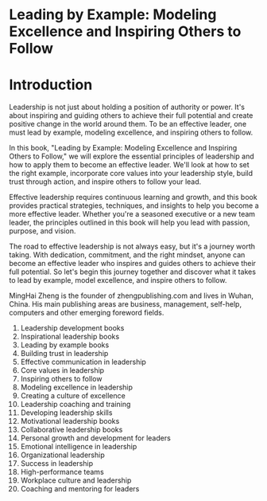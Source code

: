 # Leading by Example: Modeling Excellence and Inspiring Others to Follow

# Introduction

Leadership is not just about holding a position of authority or power. It's about inspiring and guiding others to achieve their full potential and create positive change in the world around them. To be an effective leader, one must lead by example, modeling excellence, and inspiring others to follow.

In this book, "Leading by Example: Modeling Excellence and Inspiring Others to Follow," we will explore the essential principles of leadership and how to apply them to become an effective leader. We'll look at how to set the right example, incorporate core values into your leadership style, build trust through action, and inspire others to follow your lead.

Effective leadership requires continuous learning and growth, and this book provides practical strategies, techniques, and insights to help you become a more effective leader. Whether you're a seasoned executive or a new team leader, the principles outlined in this book will help you lead with passion, purpose, and vision.

The road to effective leadership is not always easy, but it's a journey worth taking. With dedication, commitment, and the right mindset, anyone can become an effective leader who inspires and guides others to achieve their full potential. So let's begin this journey together and discover what it takes to lead by example, model excellence, and inspire others to follow.

MingHai Zheng is the founder of zhengpublishing.com and lives in Wuhan, China. His main publishing areas are business, management, self-help, computers and other emerging foreword fields.



1. Leadership development books
2. Inspirational leadership books
3. Leading by example books
4. Building trust in leadership
5. Effective communication in leadership
6. Core values in leadership
7. Inspiring others to follow
8. Modeling excellence in leadership
9. Creating a culture of excellence
10. Leadership coaching and training
11. Developing leadership skills
12. Motivational leadership books
13. Collaborative leadership books
14. Personal growth and development for leaders
15. Emotional intelligence in leadership
16. Organizational leadership
17. Success in leadership
18. High-performance teams
19. Workplace culture and leadership
20. Coaching and mentoring for leaders

